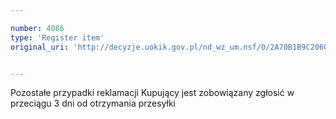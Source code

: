 ```yaml
---

number: 4086
type: 'Register item'
original_uri: 'http://decyzje.uokik.gov.pl/nd_wz_um.nsf/0/2A70B1B9C206037EC1257ACD003A9040?OpenDocument'


---
```


Pozostałe przypadki reklamacji Kupujący jest zobowiązany zgłosić w przeciągu 3 dni od otrzymania przesyłki
